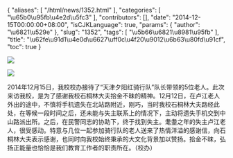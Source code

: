 {
    "aliases": [
        "/html/news/1352.html"
    ],
    "categories": [
        "\u65b0\u95fb\u4e2d\u5fc3"
    ],
    "contributors": [],
    "date": "2014-12-15T00:00:00+08:00",
    "isCJKLanguage": true,
    "params": {
        "author": "\u6821\u529e"
    },
    "slug": "1352",
    "tags": [
        "\u5b66\u6821\u8981\u95fb"
    ],
    "title": "\u62fe\u91d1\u4e0d\u6627\uff0c\u4f20\u9012\u6b63\u80fd\u91cf",
    "toc": true
}

![](https://cdn.tfls.online/mirror/full/96d10b518e6ad35dc6a4ebbdd3316f5777d8151b.jpg)




![](https://cdn.tfls.online/mirror/full/6044902301721b29045f2fbb325fd67d99b186b3.jpg)




  





2014年12月15日，我校校办接待了“天津夕阳红骑行队”队长带领的5位老人。此次来访我校，是为了感谢我校石桐林大夫拾金不昧的精神。12月12日，在卢江老人外出的途中，不慎将手机遗失在北站路附近，刚巧，当时我校石桐林大夫路经此处，在等候一段时间之后，还未能与失主联系上的情况下，主动将遗失手机交到中山路派出所。之后，在民警同志的协助下，终于找到失主。耄耋之年的失主卢江老人，很受感动。特意与几位一起参加骑行队的老人送来了热情洋溢的感谢信，向石桐林大夫表示感谢，也同时向我校始终秉承的大文化背景加以赞扬。拾金不昧，弘扬正能量也恰恰是我们教育工作者的职责所在。（校办）




  



